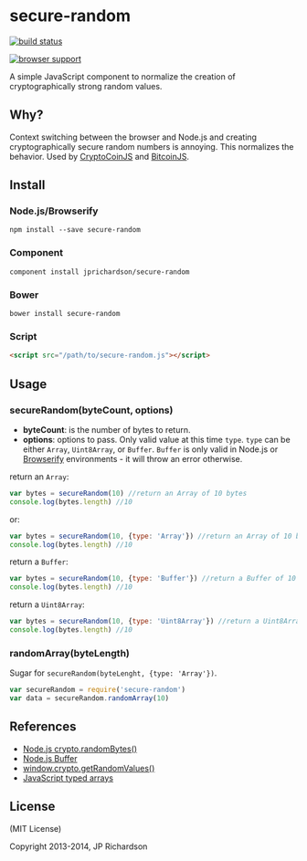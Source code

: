 secure-random
==============

[![build status](https://secure.travis-ci.org/jprichardson/secure-random.png)](http://travis-ci.org/jprichardson/secure-random)

[![browser support](https://ci.testling.com/jprichardson/secure-random.png)](https://ci.testling.com/jprichardson/secure-random)

A simple JavaScript component to normalize the creation of cryptographically strong random values.


Why?
----

Context switching between the browser and Node.js and creating cryptographically secure random numbers is annoying. This normalizes the behavior. Used by [CryptoCoinJS](http://cryptocoinjs.com) and [BitcoinJS](https://github.com/bitcoinjs/bitcoinjs-lib).



Install
-------

### Node.js/Browserify

    npm install --save secure-random


### Component

    component install jprichardson/secure-random


### Bower

    bower install secure-random


### Script

```html
<script src="/path/to/secure-random.js"></script>
```


Usage
-----

### secureRandom(byteCount, options)

- **byteCount**: is the number of bytes to return. 
- **options**: options to pass. Only valid value at this time `type`. `type` can be
either `Array`, `Uint8Array`, or `Buffer`. `Buffer` is only valid in Node.js or 
[Browserify](https://github.com/substack/node-browserify) environments - it will throw an error otherwise.


return an `Array`:

```js
var bytes = secureRandom(10) //return an Array of 10 bytes
console.log(bytes.length) //10
```

or:

```js
var bytes = secureRandom(10, {type: 'Array'}) //return an Array of 10 bytes
console.log(bytes.length) //10
```

return a `Buffer`:

```js
var bytes = secureRandom(10, {type: 'Buffer'}) //return a Buffer of 10 bytes
console.log(bytes.length) //10
```

return a `Uint8Array`:

```js
var bytes = secureRandom(10, {type: 'Uint8Array'}) //return a Uint8Array of 10 bytes
console.log(bytes.length) //10
```

### randomArray(byteLength)

Sugar for `secureRandom(byteLenght, {type: 'Array'})`.

```js
var secureRandom = require('secure-random')
var data = secureRandom.randomArray(10)
```


References
----------
* [Node.js crypto.randomBytes()](http://nodejs.org/api/crypto.html#crypto_crypto_randombytes_size_callback)
* [Node.js Buffer](http://nodejs.org/api/buffer.html)
* [window.crypto.getRandomValues()](https://developer.mozilla.org/en-US/docs/Web/API/window.crypto.getRandomValues)
* [JavaScript typed arrays](https://developer.mozilla.org/en-US/docs/Web/JavaScript/Typed_arrays)


License
-------

(MIT License)

Copyright 2013-2014, JP Richardson


